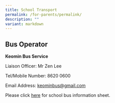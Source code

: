 ```yaml
---
title: School Transport
permalink: /for-parents/permalink/
description: ""
variant: markdown
---
```

Bus Operator
--------
**Keomin Bus Service**

Liaison Officer: Mr Zen Lee

Tel/Mobile Number: 8620 0600

Email Address: keominbus@gmail.com

Please click [here](/files/School_Bus_Operator_Information_Sheet___Not_to_Exceed_Prices__YCKPS_.pdf)  for school bus information sheet.
